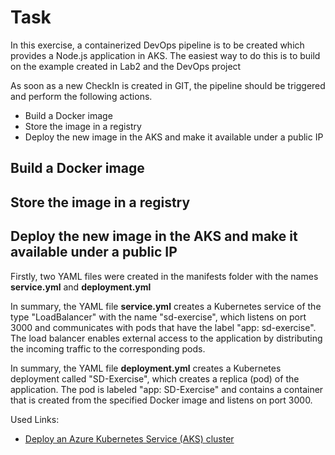 # Task
In this exercise, a containerized DevOps pipeline is to be created which provides a Node.js application in AKS. The easiest way to do this is to build on the example created in Lab2 and the DevOps project

As soon as a new CheckIn is created in GIT, the pipeline should be triggered and perform the following actions.
- Build a Docker image
- Store the image in a registry
- Deploy the new image in the AKS and make it available under a public IP

## Build a Docker image

## Store the image in a registry

## Deploy the new image in the AKS and make it available under a public IP

Firstly, two YAML files were created in the manifests folder with the names **service.yml** and **deployment.yml** <br>

In summary, the YAML file **service.yml** creates a Kubernetes service of the type "LoadBalancer" with the name "sd-exercise", which listens on port 3000 and communicates with pods that have the label "app: sd-exercise". The load balancer enables external access to the application by distributing the incoming traffic to the corresponding pods. <br>

In summary, the YAML file **deployment.yml** creates a Kubernetes deployment called "SD-Exercise", which creates a replica (pod) of the application. The pod is labeled "app: SD-Exercise" and contains a container that is created from the specified Docker image and listens on port 3000.

Used Links:
- [Deploy an Azure Kubernetes Service (AKS) cluster](https://learn.microsoft.com/en-us/azure/aks/learn/quick-kubernetes-deploy-portal?tabs=azure-cli)


